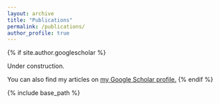 ```yaml
---
layout: archive
title: "Publications"
permalink: /publications/
author_profile: true
---
```


{% if site.author.googlescholar %}
   <p>Under construction. </p>
  You can also find my articles on <u><a href="{{site.author.googlescholar}}">my Google Scholar profile</a>.</u>
{% endif %}

{% include base_path %}

<!-- {% for post in site.publications reversed %}
  {% include archive-single.html %}
{% endfor %} -->
